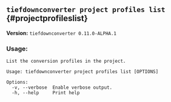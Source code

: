 ## `tiefdownconverter project profiles list` {#projectprofileslist}

**Version:** `tiefdownconverter 0.11.0-ALPHA.1`

### Usage:
```
List the conversion profiles in the project.

Usage: tiefdownconverter project profiles list [OPTIONS]

Options:
  -v, --verbose  Enable verbose output.
  -h, --help     Print help
```

